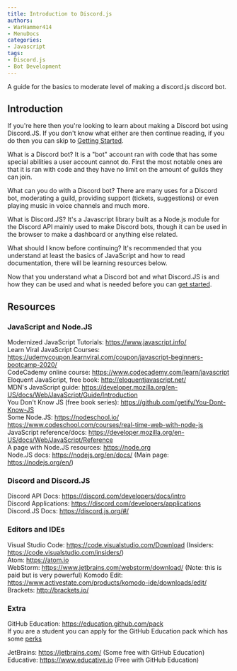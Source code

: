 ```yaml
---
title: Introduction to Discord.js
authors:
- WarHammer414
- MenuDocs
categories:
- Javascript
tags:
- Discord.js
- Bot Development
---
```

A guide for the basics to moderate level of making a discord.js discord bot.
<!-- more -->

## Introduction

If you're here then you're looking to learn about making a Discord bot using Discord.JS. If you don't know what either are then continue reading, if you do then you can skip to [Getting Started](/topics/discordjs/gettingstarted.html).

What is a Discord bot? It is a "bot" account ran with code that has some special abilities a user account cannot do. First the most notable ones are that it is ran with code and they have no limit on the amount of guilds they can join.

What can you do with a Discord bot? There are many uses for a Discord bot, moderating a guild, providing support (tickets, suggestions) or even playing music in voice channels and much more.

What is Discord.JS? It's a Javascript library built as a Node.js module for the Discord API mainly used to make Discord bots, though it can be used in the browser to make a dashboard or anything else related.

What should I know before continuing? It's recommended that you understand at least the basics of JavaScript and how to read documentation, there will be learning resources below.

Now that you understand what a Discord bot and what Discord.JS is and how they can be used and what is needed before you can [get started](/topics/discordjs/gettingstarted.html).

## Resources

### JavaScript and Node.JS

Modernized JavaScript Tutorials: <https://www.javascript.info/> \
Learn Viral JavaScript Courses: <https://udemycoupon.learnviral.com/coupon/javascript-beginners-bootcamp-2020/> \
CodeCademy online course: <https://www.codecademy.com/learn/javascript> \
Eloquent JavaScript, free book: <http://eloquentjavascript.net/> \
MDN's JavaScript guide: <https://developer.mozilla.org/en-US/docs/Web/JavaScript/Guide/Introduction> \
You Don't Know JS (free book series): <https://github.com/getify/You-Dont-Know-JS> \
Some Node.JS: <https://nodeschool.io/> <https://www.codeschool.com/courses/real-time-web-with-node-js> \
JavaScript reference/docs: <https://developer.mozilla.org/en-US/docs/Web/JavaScript/Reference> \
A page with Node.JS resources: <https://node.org> \
Node.JS docs: <https://nodejs.org/en/docs/> (Main page: <https://nodejs.org/en/>)

### Discord and Discord.JS

Discord API Docs: <https://discord.com/developers/docs/intro> \
Discord Applications: <https://discord.com/developers/applications> \
Discord.JS Docs: <https://discord.js.org/#/>

### Editors and IDEs

Visual Studio Code: <https://code.visualstudio.com/Download> (Insiders: <https://code.visualstudio.com/insiders/>) \
Atom: <https://atom.io> \
WebStorm: <https://www.jetbrains.com/webstorm/download/> (Note: this is paid but is very powerful)
Komodo Edit: <https://www.activestate.com/products/komodo-ide/downloads/edit/> \
Brackets: <http://brackets.io/>

### Extra

GitHub Education: <https://education.github.com/pack> \
If you are a student you can apply for the GitHub Education pack which has some [perks](https://education.github.com/pack#offers)

JetBrains: <https://jetbrains.com/> (Some free with GitHub Education)\
Educative: <https://www.educative.io> (Free with GitHub Education)
